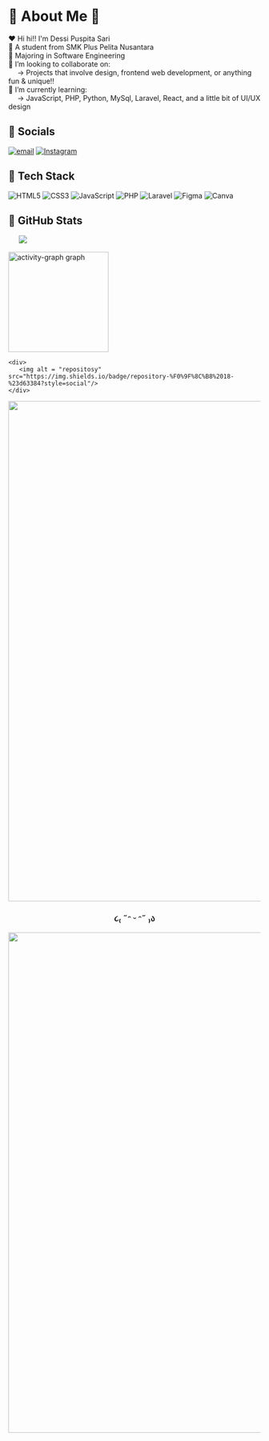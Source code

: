 <div>

  # 🌷 About Me 🌷
❤️ Hi hi!! I'm Dessi Puspita Sari <br>
📍 A student from SMK Plus Pelita Nusantara <br>
🎀 Majoring in Software Engineering <br>
🚨 I’m looking to collaborate on:<br>
&ensp;&ensp; → Projects that involve design, frontend web development, or anything fun & unique!! <br>
🧧 I’m currently learning: <br>
&ensp;&ensp; → JavaScript, PHP, Python, MySql, Laravel, React, and a little bit of UI/UX design


## 🌸 Socials
[![email](https://img.shields.io/badge/Email-%23E4405F?logo=gmail&logoColor=white)](mailto:dessipuspita46832@gmail.com)
[![Instagram](https://img.shields.io/badge/Instagram-%23E4405F.svg?logo=Instagram&logoColor=white)](https://instagram.com/dddessi.sj)



## 🩷 Tech Stack
![HTML5](https://img.shields.io/badge/html5-%23E4405F.svg?style=flat&logo=html5&logoColor=white) 
![CSS3](https://img.shields.io/badge/css3-%23E4405F?style=flat&logo=css&logoColor=white)
![JavaScript](https://img.shields.io/badge/javascript-%23E4405F.svg?style=flat&logo=javascript&logoColor=white)
![PHP](https://img.shields.io/badge/php-%23E4405F.svg?style=flat&logo=php&logoColor=white) 
![Laravel](https://img.shields.io/badge/laravel-%23E4405F.svg?style=flat&logo=laravel&logoColor=white) 
![Figma](https://img.shields.io/badge/figma-%23E4405F.svg?style=flat&logo=figma&logoColor=white) 
![Canva](https://img.shields.io/badge/canva-%23E4405F.svg?style=flat&logo=canva&logoColor=white)


## 🌺 GitHub Stats
&ensp;&ensp;&ensp;![](https://github-readme-stats.vercel.app/api/top-langs/?username=strzcy&layout=compact&hide_border=false&theme=default&bg_color=00000000&title_color=d63384&text_color=d63384) <br>

<img src="https://github-readme-activity-graph.vercel.app/graph?username=STRZCY&theme=pink-yoru&radius=16&hide_title=true&area=false" height="200" alt="activity-graph graph" />

    <div> 
       <img alt = "repositosy" src="https://img.shields.io/badge/repository-%F0%9F%8C%B8%2018-%23d63384?style=social"/> 
    </div>
    
</div>

<img src="https://user-images.githubusercontent.com/74038190/212284115-f47cd8ff-2ffb-4b04-b5bf-4d1c14c0247f.gif" width="1000"><br>

### <p align="center"> ૮₍ ˶ᵔ ᵕ ᵔ˶ ₎ა </p>

<img src="https://user-images.githubusercontent.com/74038190/212284115-f47cd8ff-2ffb-4b04-b5bf-4d1c14c0247f.gif" width="1000">


<!-- Proudly created with GPRM ( https://gprm.itsvg.in ) -->
